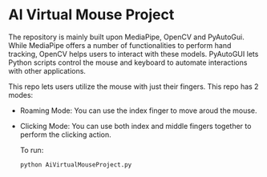 # AI Virtual Mouse Project

The repository is mainly built upon MediaPipe, OpenCV and PyAutoGui. While MediaPipe offers a number of functionalities to perform hand tracking, OpenCV helps users to interact with these models. PyAutoGUI lets Python scripts control the mouse and keyboard to automate interactions with other applications.

This repo lets users utilize the mouse with just their fingers. This repo has 2 modes:
* Roaming Mode: You can use the index finger to move aroud the mouse.
* Clicking Mode: You can use both index and middle fingers together to perform the clicking action.

  To run:
  ```
  python AiVirtualMouseProject.py
  ```
